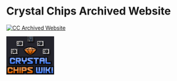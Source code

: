 # Crystal Chips Archived Website

[![CC Archived Website](https://ps2modchiptutorials.com/crystal-chips/cc-site-backup/img/banner468_2.gif)](cc-site-backup/index.htm)



[![CC Archived Wiki](cc-site-backup/img/wiki.png)](cc-site-backup/ccwiki-index.htm)